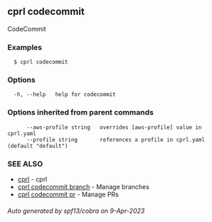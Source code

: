 ## cprl codecommit

CodeCommit

### Examples

```
  $ cprl codecommit
```

### Options

```
  -h, --help   help for codecommit
```

### Options inherited from parent commands

```
      --aws-profile string   overrides [aws-profile] value in cprl.yaml
      --profile string       references a profile in cprl.yaml (default "default")
```

### SEE ALSO

* [cprl](cprl.md)	 - cprl
* [cprl codecommit branch](cprl_codecommit_branch.md)	 - Manage branches
* [cprl codecommit pr](cprl_codecommit_pr.md)	 - Manage PRs

###### Auto generated by spf13/cobra on 9-Apr-2023
